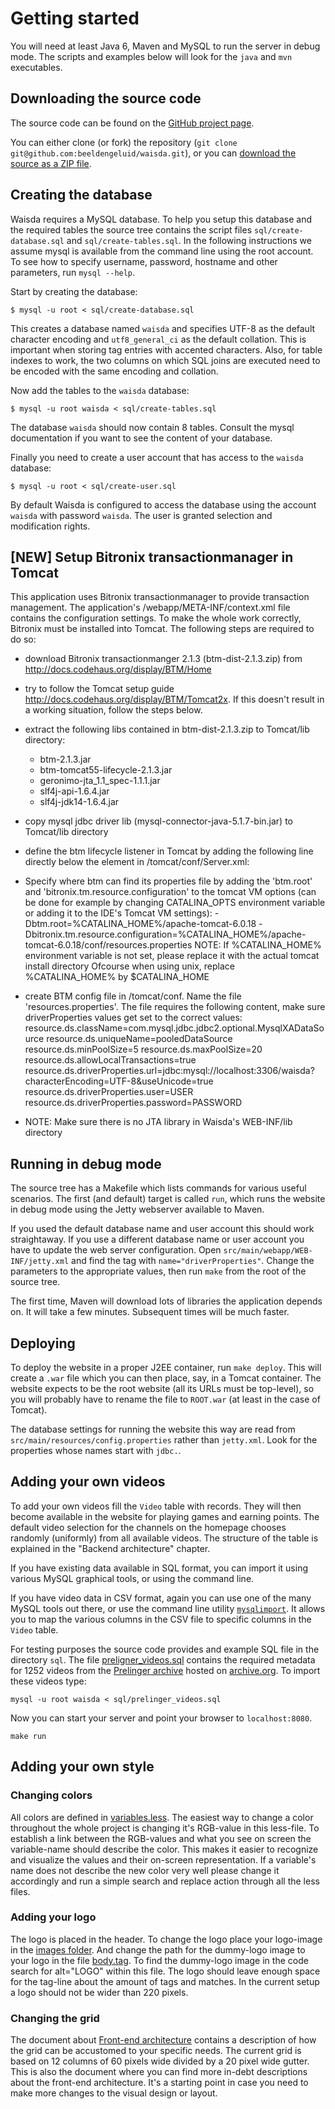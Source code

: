 # Getting started

You will need at least Java 6, Maven and MySQL to run the server in debug mode. The scripts and examples below will look for the `java` and `mvn` executables.

## Downloading the source code

The source code can be found on the [GitHub project page](https://github.com/beeldengeluid/waisda).

You can either clone (or fork) the repository (`git clone git@github.com:beeldengeluid/waisda.git`), or you can [download the source as a ZIP file](https://github.com/beeldengeluid/waisda/zipball/master).

## Creating the database

Waisda requires a MySQL database. To help you setup this database and the required tables the source tree contains the script files `sql/create-database.sql` and `sql/create-tables.sql`. In the following instructions we assume mysql is available from the command line using the root account. To see how to specify username, password, hostname and other parameters, run `mysql --help`. 

Start by creating the database: 
```
$ mysql -u root < sql/create-database.sql
```

This creates a database named `waisda` and specifies UTF-8 as the default character encoding and `utf8_general_ci` as the default collation. This is important when storing tag entries with accented characters. Also, for table indexes to work, the two columns on which SQL joins are executed need to be encoded with the same encoding and collation.

Now add the tables to the `waisda` database:
```
$ mysql -u root waisda < sql/create-tables.sql
```

The database `waisda` should now contain 8 tables. Consult the mysql documentation if you want to see the content of your database.

Finally you need to create a user account that has access to the `waisda` database: 
```
$ mysql -u root < sql/create-user.sql
```
By default Waisda is configured to access the database using the account `waisda` with password `waisda`. The user is granted selection and modification rights.


## [NEW] Setup Bitronix transactionmanager in Tomcat

This application uses Bitronix transactionmanager to provide transaction management. The application's /webapp/META-INF/context.xml file contains the configuration settings. To make the whole
work correctly, Bitronix must be installed into Tomcat. The following steps are required to do so:

- download Bitronix transactionmanger 2.1.3 (btm-dist-2.1.3.zip) from http://docs.codehaus.org/display/BTM/Home
- try to follow the Tomcat setup guide http://docs.codehaus.org/display/BTM/Tomcat2x. If this doesn't result in a working situation, follow the steps below.

- extract the following libs contained in btm-dist-2.1.3.zip to Tomcat/lib directory:
    - btm-2.1.3.jar
    - btm-tomcat55-lifecycle-2.1.3.jar
    - geronimo-jta_1.1_spec-1.1.1.jar
    - slf4j-api-1.6.4.jar
    - slf4j-jdk14-1.6.4.jar
- copy mysql jdbc driver lib (mysql-connector-java-5.1.7-bin.jar) to Tomcat/lib directory
- define the btm lifecycle listener in Tomcat by adding the following line directly below the <Server> element in /tomcat/conf/Server.xml:
    <Listener className="bitronix.tm.integration.tomcat55.BTMLifecycleListener" />
- Specify where btm can find its properties file by adding the 'btm.root' and 'bitronix.tm.resource.configuration' to the tomcat VM options (can be done for example by
  changing CATALINA_OPTS environment variable or adding it to the IDE's Tomcat VM settings):
    -Dbtm.root=%CATALINA_HOME%/apache-tomcat-6.0.18 -Dbitronix.tm.resource.configuration=%CATALINA_HOME%/apache-tomcat-6.0.18/conf/resources.properties
  NOTE: If %CATALINA_HOME% environment variable is not set, please replace it with the actual tomcat install directory
        Ofcourse when using unix, replace %CATALINA_HOME% by $CATALINA_HOME
- create BTM config file in /tomcat/conf. Name the file 'resources.properties'. The file requires the following content, make sure driverProperties values get set
  to the correct values:
    resource.ds.className=com.mysql.jdbc.jdbc2.optional.MysqlXADataSource
    resource.ds.uniqueName=pooledDataSource
    resource.ds.minPoolSize=5
    resource.ds.maxPoolSize=20
    resource.ds.allowLocalTransactions=true
    resource.ds.driverProperties.url=jdbc:mysql://localhost:3306/waisda?characterEncoding=UTF-8&amp;useUnicode=true
    resource.ds.driverProperties.user=USER
    resource.ds.driverProperties.password=PASSWORD
- NOTE: Make sure there is no JTA library in Waisda's WEB-INF/lib directory

## Running in debug mode

The source tree has a Makefile which lists commands for various useful scenarios. The first (and default) target is called `run`, which runs the website in debug mode using the Jetty webserver available to Maven.

If you used the default database name and user account this should work straightaway. If you use a different database name or user account you have to update the web server configuration. Open `src/main/webapp/WEB-INF/jetty.xml` and find the tag with `name="driverProperties"`. Change the parameters to the appropriate values, then run `make` from the root of the source tree. 

The first time, Maven will download lots of libraries the application depends on. It will take a few minutes. Subsequent times will be much faster.

## Deploying

To deploy the website in a proper J2EE container, run `make deploy`. This will create a `.war` file which you can then place, say, in a Tomcat container. The website expects to be the root website (all its URLs must be top-level), so you will probably have to rename the file to `ROOT.war` (at least in the case of Tomcat).

The database settings for running the website this way are read from `src/main/resources/config.properties` rather than `jetty.xml`. Look for the properties whose names start with `jdbc.`.

## Adding your own videos

To add your own videos fill the `Video` table with records. They will then
become available in the website for playing games and earning points. The
default video selection for the channels on the homepage chooses randomly
(uniformly) from all available videos. The structure of the table is explained
in the "Backend architecture" chapter.

If you have existing data available in SQL format, you can import it using various MySQL graphical tools, or using the command line.

If you have video data in CSV format, again you can use one of the many MySQL tools out there, or use the command line utility [`mysqlimport`](https://dev.mysql.com/doc/refman/5.0/en/mysqlimport.html). It allows you to map the various columns in the CSV file to specific columns in the `Video` table.

For testing purposes the source code provides and example SQL file in the directory `sql`. The file [preligner_videos.sql](https://github.com/beeldengeluid/waisda/blob/master/sql/preliger_videos.sql) contains the required metadata for 1252 videos from the [Prelinger archive](http://archive.org/details/prelinger) hosted on [archive.org](http://archive.org/). To import these videos type:

```
mysql -u root waisda < sql/prelinger_videos.sql
```

Now you can start your server and point your browser to `localhost:8080`.

```
make run
```

## Adding your own style

### Changing colors

All colors are defined in [variables.less](../src/main/webapp/static/styles/less/variables.less). The easiest way to change a color throughout the whole project is changing it's RGB-value in this less-file. To establish a link between the RGB-values and what you see on screen the variable-name should describe the color. This makes it easier to recognize and visualize the values and their on-screen representation. If a variable's name does not describe the new color very well please change it accordingly and run a simple search and replace action through all the less files.

### Adding your logo

The logo is placed in the header. To change the logo place your logo-image in the [images folder](../src/main/webapp/static/img). And change the path for the dummy-logo image to your logo in the file [body.tag](../src/main/webapp/WEB-INF/tags/body.tag). To find the dummy-logo image in the code search for alt="LOGO" within this file. The logo should leave enough space for the tag-line about the amount of tags and matches. In the current setup a logo should not be wider than 220 pixels. 

### Changing the grid

The document about [Front-end architecture](frontend.md) contains a description of how the grid can be accustomed to your specific needs. The current grid is based on 12 columns of 60 pixels wide divided by a 20 pixel wide gutter. This is also the document where you can find more in-debt descriptions about the front-end architecture. It's a starting point in case you need to make more changes to the visual design or layout. 
